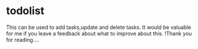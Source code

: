 # todolist
This can be used to add tasks,update and delete tasks. It would be valuable for me if you leave a feedback about what to improve about this.
                                           !Thank you for reading....
